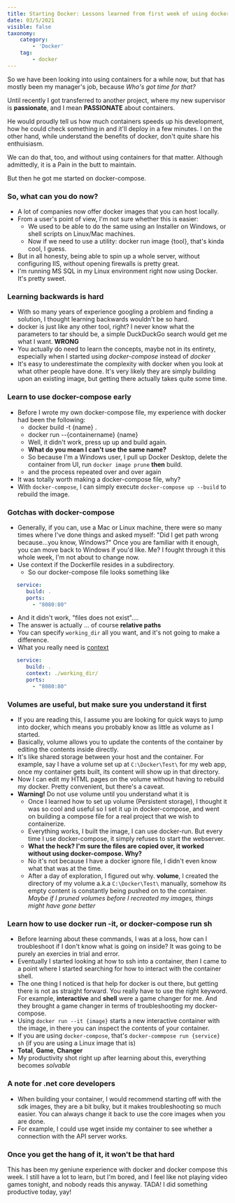```yaml
---
title: Starting Docker: Lessons learned from first week of using docker
date: 03/5/2021
visible: false
taxonomy:
    category:
        - 'Docker'
    tag:
        - docker
---
```


So we have been looking into using containers for a while now, but that has mostly been my manager's job, because
*Who's got time for that?*

Until recently I got transferred to another project, where my new supervisor is **passionate**, and I mean **PASSIONATE** about containers.

He would proudly tell us how much containers speeds up his development, how he could check something in and it'll deploy in a few minutes. I on the other hand, while understand the benefits of docker, don't quite share his enthuisiasm.

We can do that, too, and without using containers for that matter. Although admittedly, it is a Pain in the butt to maintain.

But then he got me started on docker-compose.

### So, what can you do now?
* A lot of companies now offer docker images that you can host locally.
* From a user's point of view, I'm not sure whether this is easier:
  * We used to be able to do the same using an Installer on Windows, or shell scripts on Linux/Mac machines.
  * Now if we need to use a utility: docker run image {tool}, that's kinda cool, I guess.
* But in all honesty, being able to spin up a whole server, without configuring IIS, without opening firewalls is pretty great.
* I'm running MS SQL in my Linux environment right now using Docker. It's pretty sweet.

### Learning backwards is hard
* With so many years of experience googling a problem and finding a solution, I thought learning backwards wouldn't be so hard.
* docker is just like any other tool, right? I never know what the parameters to tar should be, a simple DuckDuckGo search would get me what I want. **WRONG**
* You actually do need to learn the concepts, maybe not in its entirety, especially when I started using *docker-compose* instead of *docker*
* It's easy to underestimate the complexity with docker when you look at what other people have done. It's very likely they are simply building upon an existing image, but getting there actually takes quite some time.

### Learn to use docker-compose early
* Before I wrote my own docker-compose file, my experience with docker had been the following:
  * docker build -t {name} .
  * docker run --{containername} {name}
  * Well, it didn't work, press up up and build again.
  * **What do you mean I can't use the same name?**
  * So because I'm a Windows user, I pull up Docker Desktop, delete the container from UI, run ```docker image prune``` **then** build.
  * and the process repeated over and over again
* It was totally worth making a docker-compose file, why?
* With ```docker-compose```, I can simply execute ```docker-compose up --build``` to rebuild the image.

### Gotchas with docker-compose
* Generally, if you can, use a Mac or Linux machine, there were so many times where I've done things and asked myself: "Did I get path wrong because...you know, Windows?" Once you are familiar with it enough, you can move back to Windows if you'd like. Me? I fought through it this whole week, I'm not about to change now.
* Use context if the Dockerfile resides in a subdirectory.
  * So our docker-compose file looks something like
```yaml
   service:
      build: .
      ports:
        - "8080:80"
```
  * And it didn't work, "files does not exist"....
  * The answer is actually ... of course **relative paths**
  * You can specify ```working_dir``` all you want, and it's not going to make a difference.
  * What you really need is [context](https://docs.docker.com/compose/compose-file/compose-file-v3/#build)


```yaml
   service:
      build: .
      context: ./working_dir/
      ports:
        - "8080:80"
```
### Volumes are useful, but make sure you understand it first
* If you are reading this, I assume you are looking for quick ways to jump into docker, which means you probably know as little as volume as I started.
* Basically, volume allows you to update the contents of the container by editing the contents inside directly.
* It's like shared storage between your host and the container. For example, say I have a volume set up at ```C:\Docker\Test\``` for my web app, once my container gets built, its content will show up in that directory.
* Now I can edit my HTML pages on the volume without having to rebuild my docker. Pretty convenient, but there's a caveat.
* **Warning!** Do not use volume until you understand what it is
  * Once I learned how to set up volume (Persistent storage), I thought it was so cool and useful so I set it up in docker-compose, and went on building a compose file for a real project that we wish to containerize.
  * Everything works, I built the image, I can use docker-run. But every time I use docker-compose, it simply refuses to start the webserver.
  * **What the heck? I'm sure the files are copied over, it worked without using docker-compose. Why?**
  * No it's not because I have a docker ignore file, I didn't even know what that was at the time.
  * After a day of exploration, I figured out why. **volume**, I created the directory of my volume a.k.a ```C:\Docker\Test\``` manually, somehow its empty content is constantly being pushed on to the container. *Maybe if I pruned volumes before I recreated my images, things might have gone better*

### Learn how to use docker run -it, or docker-compose run sh
* Before learning about these commands, I was at a loss, how can I troubleshoot if I don't know what is going on inside? It was going to be purely an exercies in trial and error.
* Eventually I started looking at how to ssh into a container, *then* I came to a point where I started searching for how to interact with the container shell.
* The one thing I noticed is that help for docker is out there, but getting there is not as straight forward. You really have to use the right keyword. For example, **interactive** and **shell** were a game changer for me. And they brought a game changer in terms of troubleshooting my docker-compose.
* Using ```docker run --it {image}``` starts a new interactive container with the image, in there you can inspect the contents of your container.
* If you are using ```docker-compose```, that's ```docker-commpose run {service} sh``` (if you are using a Linux image that is)
* **Total**, **Game**, **Changer**
* My productivity shot right up after learning about this, everything becomes *solvable*

### A note for .net core developers
* When building your container, I would recommend starting off with the sdk images, they are a bit bulky, but it makes troubleshooting so much easier. You can always change it back to use the core images when you are done.
* For example, I could use wget inside my container to see whether a connection with the API server works.

### Once you get the hang of it, it won't be that hard
This has been my geniune experience with docker and docker compose this week. I still have a lot to learn, but I'm bored, and I feel like not playing video games tonight, and nobody reads this anyway. TADA! I did something productive today, yay!
